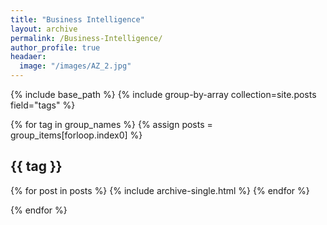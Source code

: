 ```yaml
---
title: "Business Intelligence"
layout: archive
permalink: /Business-Intelligence/
author_profile: true
headaer:
  image: "/images/AZ_2.jpg"
---
```

{% include base_path %}
{% include group-by-array collection=site.posts field="tags" %}

{% for tag in group_names %}
  {% assign posts = group_items[forloop.index0] %}
  <h2 id="{{ tag | slugify}}" class="archive__subtitle">{{ tag }}</h2>
  
  {% for post in posts %}
   {% include archive-single.html %}
  {% endfor %}
  
{% endfor %}



